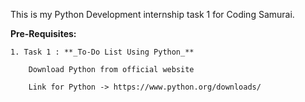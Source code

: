 This is my Python Development internship task 1 for Coding Samurai.


**Pre-Requisites:**

	1. Task 1 : **_To-Do List Using Python_**
 
		Download Python from official website
  
		Link for Python -> https://www.python.org/downloads/
  
